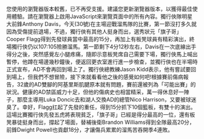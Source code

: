 您使用的瀏覽器版本較舊，已不再受支援。建議您更新瀏覽器版本，以獲得最佳使用體驗。請在瀏覽器上啟用JavaScript來瀏覽頁面中的所有內容。獨行俠隊明星大前鋒Anthony Davis，今天(30號)在主場迎戰溜馬隊的比賽，第一節沒打多久就因為受傷提前退場，不過，獨行俠有其他人挺身而出，選秀狀元「旗子哥」Cooper Flagg得到先發球員當中最高的15分，再加上有板凳球員有精彩演出，終場獨行俠仍以107:105險勝溜馬。第一節剩下4分12秒左右，Davis在一次底線出手得分之後，突然感覺左小腿疼痛，隨即示意板凳席自己需要下場，獨行俠馬上喊出暫停，他蹲在場邊幾秒鐘後，便返回更衣室進行進一步檢查，並獨行俠也在半場時正式宣布，AD不會再回到場上了。獨行俠總教練Jason Kidd表示，他有嘗試要回到場上，但我們不想冒險，接下來就看看他之後的感覺如何吧!根據賽前傷病報告，32歲的AD雙腳的阿基里斯肌腱原本就有問題，賽前還被列為「可能出賽」的狀況。健康的AD禁區威力十足，但他的傷病史也相當精采，萬一得休息好一陣子，那麼主導用Luka Doncic去和湖人交換AD的總管Nico Harrison，又要被球迷臭了。幸好，Flagg扛起了先發的重任，得到15分抓下10個籃板，有雙十的演出。這場比賽獨行俠先發五虎將表現貧乏，「旗子哥」已經是得分最高的一位，還有板凳暴徒挺身而出，撐起了場面，替補後衛Brandon Williams得到全隊最高20分，前鋒Dwight Powell也貢獻18分，才讓傷兵累累的溜馬苦吞開季4連敗。